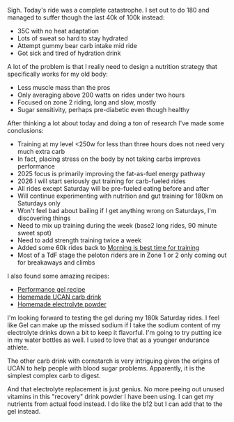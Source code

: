 Sigh. Today's ride was a complete catastrophe. I set out to do 180 and managed to suffer though the last 40k of 100k instead:

- 35C with no heat adaptation
- Lots of sweat so hard to stay hydrated
- Attempt gummy bear carb intake mid ride
- Got sick and tired of hydration drink

A lot of the problem is that I really need to design a nutrition strategy that specifically works for my old body:

- Less muscle mass than the pros
- Only averaging above 200 watts on rides under two hours
- Focused on zone 2 riding, long and slow, mostly
- Sugar sensitivity, perhaps pre-diabetic even though healthy

After thinking a lot about today and doing a ton of research I've made some conclusions:

- Training at my level <250w for less than three hours does not need very much extra carb
- In fact, placing stress on the body by not taking carbs improves performance
- 2025 focus is primarily improving the fat-as-fuel energy pathway
- 2026 I will start seriously gut training for carb-fueled rides
- All rides except Saturday will be pre-fueled eating before and after
- Will continue experimenting with nutrition and gut training for 180km on Saturdays only
- Won't feel bad about bailing if I get anything wrong on Saturdays, I'm discovering things
- Need to mix up training during the week (base2 long rides, 90 minute sweet spot)
- Need to add strength training twice a week
- Added some 60k rides back to [Morning is best time for training](../Fitness/Morning%20is%20best%20time%20for%20training.md)
- Most of a TdF stage the peloton riders are in Zone 1 or 2 only coming out for breakaways and climbs

I also found some amazing recipes:

- [Performance gel recipe](../Fitness/Performance%20gel%20recipe.md)
- [Homemade UCAN carb drink](../Fitness/Homemade%20UCAN%20carb%20drink.md)
- [Homemade electrolyte powder](../Fitness/Homemade%20electrolyte%20powder.md)

I'm looking forward to testing the gel during my 180k Saturday rides. I feel like Gel can make up the missed sodium if I take the sodium content of my electrolyte drinks down a bit to keep it flavorful. I'm going to try putting ice in my water bottles as well. I used to love that as a younger endurance athlete.

The other carb drink with cornstarch is very intriguing given the origins of UCAN to help people with blood sugar problems. Apparently, it is the simplest complex carb to digest.

And that electrolyte replacement is just genius. No more peeing out unused vitamins in this "recovery" drink powder I have been using. I can get my nutrients from actual food instead. I do like the b12 but I can add that to the gel instead.